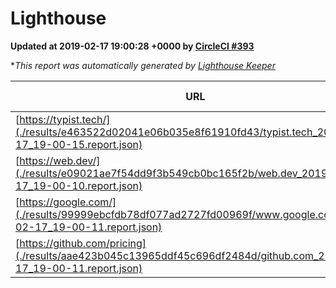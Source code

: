 
# Lighthouse

**Updated at 2019-02-17 19:00:28 +0000 by [CircleCI #393](https://circleci.com/gh/ItinerisLtd/lighthouse-keeper-example/393)**

**This report was automatically generated by [Lighthouse Keeper](https://github.com/itinerisltd/lighthouse-keeper)*

| URL | Performance | Accessibility | Best Practices | SEO | PWA | Updated At |
| --- | --- | --- | --- | --- | --- | --- |
| [https://typist.tech/](./results/e463522d02041e06b035e8f61910fd43/typist.tech_2019-02-17_19-00-15.report.json) | 0.97 | 0.8 | 0.71 | 1 | 0.58 | 2019-02-17T19:00:15.693Z |
| [https://web.dev/](./results/e09021ae7f54dd9f3b549cb0bc165f2b/web.dev_2019-02-17_19-00-10.report.json) | 0.92 | 0.93 | 1 | 0.91 | 1 | 2019-02-17T19:00:10.809Z |
| [https://google.com/](./results/99999ebcfdb78df077ad2727fd00969f/www.google.com_2019-02-17_19-00-11.report.json) | 0.95 | 0.71 | 0.93 | 0.8 | 0.58 | 2019-02-17T19:00:11.776Z |
| [https://github.com/pricing](./results/aae423b045c13965ddf45c696df2484d/github.com_2019-02-17_19-00-11.report.json) | 0.66 | 0.89 | 0.93 | 0.9 | 0.58 | 2019-02-17T19:00:11.814Z |
